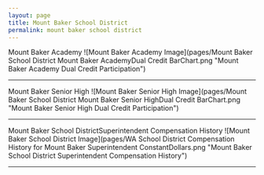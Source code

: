 ```yaml
---
layout: page
title: Mount Baker School District
permalink: mount baker school district
---
```



Mount Baker Academy
![Mount Baker Academy Image](pages/Mount Baker School District Mount Baker AcademyDual Credit BarChart.png "Mount Baker Academy Dual Credit Participation")

___

Mount Baker Senior High
![Mount Baker Senior High Image](pages/Mount Baker School District Mount Baker Senior HighDual Credit BarChart.png "Mount Baker Senior High Dual Credit Participation")

___

Mount Baker School DistrictSuperintendent Compensation History
![Mount Baker School District Image](pages/WA School District Compensation History for Mount Baker Superintendent ConstantDollars.png "Mount Baker School District Superintendent Compensation History")

___

